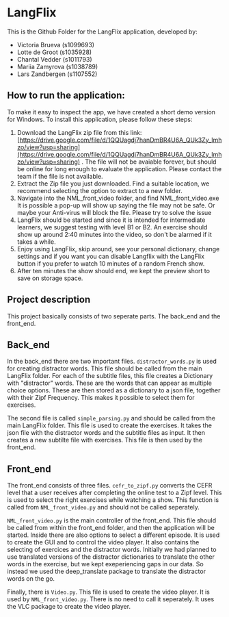 # LangFlix

This is the Github Folder for the LangFlix application, developed by:
-    Victoria Brueva (s1099693)
-    Lotte de Groot (s1035928)
-    Chantal Vedder (s1011793)
-    Mariia Zamyrova (s1038789)
-    Lars Zandbergen (s1107552)

## How to run the application:
To make it easy to inspect the app, we have created a short demo version for Windows. To install this application, please follow these steps:
1. Download the LangFlix zip file from this link: [https://drive.google.com/file/d/1QQUagdj7hanDmBR4U6A_QUk3Zy_Imhzo/view?usp=sharing](https://drive.google.com/file/d/1QQUagdj7hanDmBR4U6A_QUk3Zy_Imhzo/view?usp=sharing)  .
   The file will not be avaiable forever, but should be online for long enough to evaluate the application. Please contact the team if the file is not available.
2. Extract the Zip file you just downloaded. Find a suitable location, we recommend selecting the option to extract to a new folder.
3. Navigate into the NML_front_video folder, and find NML_front_video.exe
   It is possible a pop-up will show up saying the file may not be safe. Or maybe your Anti-virus will block the file. Please try to solve the issue
4. LangFlix should be started and since it is intended for intermediate learners, we suggest testing with level B1 or B2. An exercise should show up around 2:40 minutes into the video, so don't be alarmed if it takes a while.
5. Enjoy using LangFlix, skip around, see your personal dictionary, change settings and if you want you can disable Langflix with the LangFlix button if you prefer to watch 10 minutes of a random French show.
6. After ten minutes the show should end, we kept the preview short to save on storage space.

## Project description

This project basically consists of two seperate parts. The back_end and the front_end.

## Back_end
In the back_end there are two important files. `distractor_words.py` is used for creating distractor words. This file should be called from the main LangFlix folder. For each of the subtitle files, this file creates a Dictionary with "distractor" words. These are the words that can appear as multiple choice options. These are then stored as a dictionary to a json file, together with their Zipf Frequency. This makes it possible to select them for exercises.

The second file is called `simple_parsing.py` and should be called from the main LangFlix folder. This file is used to create the exercises. It takes the json file with the distractor words and the subtitle files as input. It then creates a new subtilte file with exercises. This file is then used by the front_end.

## Front_end
The front_end consists of three files. `cefr_to_zipf.py` converts the CEFR level that a user receives after completing the online test to a Zipf level. This is used to select the right exercises while watching a show. This function is called from `NML_front_video.py` and should not be called seperately.

`NML_front_video.py` is the main controller of the front_end. This file should be called from within the front_end folder, and then the application will be started. Inside there are also options to select a different episode. It is used to create the GUI and to control the video player. It also contains the selecting of exercices and the distractor words. Initially we had planned to use translated versions of the distractor dictionaries to translate the other words in the exercise, but we kept exeperiencing gaps in our data. So instead we used the deep_translate package to translate the distractor words on the go.

Finally, there is `Video.py`. This file is used to create the video player. It is used by `NML_front_video.py`. There is no need to call it seperately. It uses the VLC package to create the video player.

